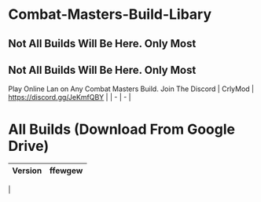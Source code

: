 # Combat-Masters-Build-Libary

Not All Builds Will Be Here. Only Most 
-
Not All Builds Will Be Here. Only Most 
-
Play Online Lan on Any Combat Masters Build. Join The Discord
| CrlyMod | https://discord.gg/JeKmfQBY |
| - | - |

# All Builds (Download From Google Drive)
| Version | ffewgew |
| - | - |
| 
